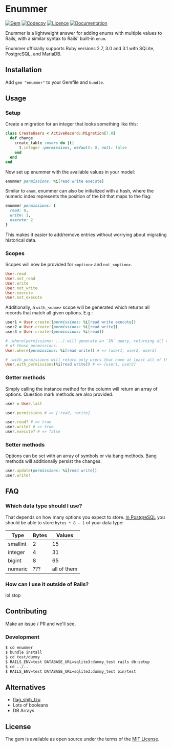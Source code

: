 # Enummer

[![Gem](https://img.shields.io/gem/v/enummer?color=%2330336b)](https://rubygems.org/gems/enummer)
[![Codecov](https://img.shields.io/codecov/c/github/shkm/enummer/main)](https://app.codecov.io/gh/shkm/enummer)
[![Licence](https://img.shields.io/github/license/shkm/enummer?color=%2395afc0)](https://github.com/shkm/enummer/blob/main/MIT-LICENSE)
[![Documentation](https://img.shields.io/badge/yard-docs-%23686de0)](https://www.rubydoc.info/github/shkm/enummer/main)

Enummer is a lightweight answer for adding enums with multiple values to Rails, with a similar syntax to Rails' built-in `enum`.

Enummer officially supports Ruby versions 2.7, 3.0 and 3.1 with SQLite, PostgreSQL, and MariaDB.

## Installation
Add `gem "enummer"` to your Gemfile and `bundle`.

## Usage

### Setup
Create a migration for an integer that looks something like this:

```ruby
class CreateUsers < ActiveRecord::Migration[7.0]
  def change
    create_table :users do |t|
      t.integer :permissions, default: 0, null: false
    end
  end
end
```

Now set up enummer with the available values in your model:

```ruby
enummer permissions: %i[read write execute]
```

Similar to `enum`, enummer can also be initialized with a hash, where the numeric index represents the position of the bit that maps to the flag:

``` ruby
enummer permissions: {
  read: 0,
  write: 1,
  execute: 2
}
```

This makes it easier to add/remove entries without worrying about migrating historical data.

### Scopes

Scopes will now be provided for `<option>` and `not_<option>`.

```ruby
User.read
User.not_read
User.write
User.not_write
User.execute
User.not_execute
```

Additionally, a `with_<name>` scope will be generated which returns all records that match all given options. E.g.:

```ruby
user1 = User.create!(permissions: %i[read write execute])
user2 = User.create!(permissions: %i[read write])
user3 = User.create!(permissions: %i[read])

# .where(permissions: ...) will generate an `IN` query, returning all records that have *any*
# of those permissions.
User.where(permissions: %i[read write]) # => [user1, user2, user3]

# .with_permissions will return only users that have at least all of the given set of permissions
User.with_permissions(%i[read write]) # => [user1, user2]
```

### Getter methods

Simply calling the instance method for the column will return an array of options. Question mark methods are also provided.

```ruby
user = User.last

user.permissions # => [:read, :write]

user.read? # => true
user.write? # => true
user.execute? # => false
```

### Setter methods

Options can be set with an array of symbols or via bang methods. Bang methods will additionally persist the changes.

```ruby
user.update(permissions: %i[read write])
user.write!
```

## FAQ

### Which data type should I use?
That depends on how many options you expect to store. [In PostgreSQL](https://www.postgresql.org/docs/9.1/datatype-numeric.html) you should be able to store `bytes * 8 - 1` of your data type:

| Type     | Bytes | Values      |
|----------|-------|-------------|
| smallint | 2     | 15          |
| integer  | 4     | 31          |
| bigint   | 8     | 65          |
| numeric  | ???   | all of them |

### How can I use it outside of Rails?
lol stop

## Contributing
Make an issue / PR and we'll see.

### Development

```bash
$ cd enummer
$ bundle install
$ cd test/dummy
$ RAILS_ENV=test DATABASE_URL=sqlite3:dummy_test rails db:setup
$ cd ../..
$ RAILS_ENV=test DATABASE_URL=sqlite3:dummy_test bin/test
```

## Alternatives
- [flag_shih_tzu](https://github.com/pboling/flag_shih_tzu)
- Lots of booleans
- DB Arrays

## License
The gem is available as open source under the terms of the [MIT License](https://opensource.org/licenses/MIT).
